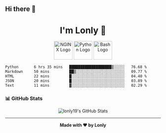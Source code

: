 ## Hi there 👋

<h1 align="center">I'm Lonly 👋</h1>

<p align="center">
  <img src="https://www.vectorlogo.zone/logos/nginx/nginx-ar21.svg" alt="NGINX Logo" height="60"/>
  <img src="https://www.vectorlogo.zone/logos/python/python-ar21.svg" alt="Python Logo" height="60"/>
  <img src="https://bashlogo.com/img/logo/png/full_colored_light.png" alt="Bash Logo" height="60"/>
</p>

 <!--START_SECTION:waka-->

```txt
Python       6 hrs 35 mins   ███████████████████▒░░░░░   76.68 %
Markdown     50 mins         ██▒░░░░░░░░░░░░░░░░░░░░░░   09.77 %
HTML         22 mins         █░░░░░░░░░░░░░░░░░░░░░░░░   04.40 %
JSON         20 mins         █░░░░░░░░░░░░░░░░░░░░░░░░   03.89 %
Text         11 mins         ▓░░░░░░░░░░░░░░░░░░░░░░░░   02.29 %
```

<!--END_SECTION:waka-->

### 📊 GitHub Stats
<p align="center">
  <img src="https://github-readme-stats.vercel.app/api?username=lonly19&show_icons=true&theme=radical" alt="lonly19's GitHub Stats"/>
</p>

---

<p align="center">
  <b>Made with ❤️ by Lonly</b>
</p>
